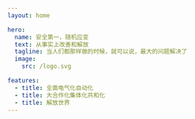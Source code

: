 ```yaml
---
layout: home

hero:
  name: 安全第一，随机应变
  text: 从事实上改善和解放
  tagline: 当人们都那样做的时候，就可以说，最大的问题解决了
  image:
    src: /logo.svg

features:
  - title: 全面电气化自动化
  - title: 大合作化集体化共和化
  - title: 解放世界
---
```

